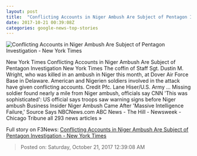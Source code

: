 ```yaml
---
layout: post
title:  "Conflicting Accounts in Niger Ambush Are Subject of Pentagon Investigation - New York Times"
date: 2017-10-21 00:39:08Z
categories: google-news-top-stories
---
```


![Conflicting Accounts in Niger Ambush Are Subject of Pentagon Investigation - New York Times](https://static01.nyt.com/images/2017/10/21/us/21dc-troops/21dc-troops-facebookJumbo.jpg)

New York Times Conflicting Accounts in Niger Ambush Are Subject of Pentagon Investigation New York Times The coffin of Staff Sgt. Dustin M. Wright, who was killed in an ambush in Niger this month, at Dover Air Force Base in Delaware. American and Nigerien soldiers involved in the attack have given conflicting accounts. Credit Pfc. Lane Hiser/U.S. Army ... Missing soldier found nearly a mile from Niger ambush, officials say CNN 'This was sophisticated': US official says troops saw warning signs before Niger ambush Business Insider Niger Ambush Came After 'Massive Intelligence Failure,' Source Says NBCNews.com ABC News - The Hill - Newsweek - Chicago Tribune all 293 news articles »


Full story on F3News: [Conflicting Accounts in Niger Ambush Are Subject of Pentagon Investigation - New York Times](http://www.f3nws.com/n/tCbgD)

> Posted on: Saturday, October 21, 2017 12:39:08 AM
